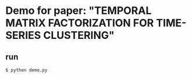 # Demo for paper: "TEMPORAL MATRIX FACTORIZATION FOR TIME-SERIES CLUSTERING"

## run

```bash
$ python demo.py
```



